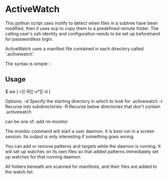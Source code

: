 ActiveWatch
===========

This python script uses inotify to detect when files in a subtree have been modified,
   then it uses scp to copy them to a predefined remote folder.
The calling user's ssh identity and configuration needs to be set up beforehand for passwordless login.

ActiveWatch uses a manifest file contained in each directory called '.activewatch'.

The syntax is simple:
  <file pattern>: <target spec>


Usage
-----

$ aw [-r][-R][-v*][-d <directory>] <command>

Options:
    -d <directory>   Specify the starting directory in which to look for .activewatch
    -r               Recurse into subdirectories
    -R               Recurse below directories that don't contain .activewatch

<command> can be one of:
    add    <pattern> <targetspec>
    rm     <pattern>
    monitor

The monitor command will start a user daemon. It is best run in a screen session. Its output is only interesting if something goes wrong.

You can add or remove patterns and targets while the daemon is running. It will set up watches on its own files so that added patterns
  immediately set up watches for that running daemon.


All folders beneath <directory> are scanned for manifests, and their files are added to the watch list.


